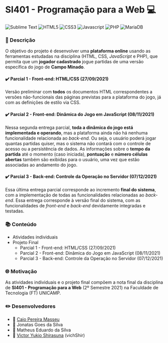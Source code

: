 # SI401 - Programação para a Web 💻
![Sublime Text](https://img.shields.io/badge/sublime_text-%23575757.svg?&style=for-the-badge&logo=sublime-text&logoColor=important) ![HTML5](https://img.shields.io/badge/HTML5-E34F26?style=for-the-badge&logo=html5&logoColor=white) ![CSS3](https://img.shields.io/badge/CSS3-1572B6?style=for-the-badge&logo=css3&logoColor=white) ![Javascript](https://img.shields.io/badge/JavaScript-323330?style=for-the-badge&logo=javascript&logoColor=F7DF1E) ![PHP](https://img.shields.io/badge/PHP-777BB4?style=for-the-badge&logo=php&logoColor=white) ![MariaDB](https://img.shields.io/badge/MariaDB-003545?style=for-the-badge&logo=mariadb&logoColor=white)
### 📃 Descrição
O objetivo do projeto é desenvolver uma **plataforma online** usando as ferramentas estudadas na disciplina (HTML, CSS, _JavaScript_ e PHP),  que permita que um **jogador cadastrado** jogue partidas de uma versão específica do jogo de **Campo Minado**.

#### ✔️ Parcial 1 - Front-end: HTML/CSS (27/09/2021)
Versão preliminar com **todos** os documentos HTML correspondentes a versões não-funcionais das páginas previstas para a plataforma do jogo, já com as definições de estilo via CSS.

#### ✔️ Parcial 2 - Front-end: Dinâmica do Jogo em JavaScript (08/11/2021)

Nessa segunda entrega parcial, **toda a dinâmica do jogo está implementada e operando**, mas a plataforma ainda não há nenhuma funcionalidade relacionada ao *back-end.* Ou seja, o usuário poderá jogar quantas partidas quiser, mas o sistema não contará com o controle de acesso ou a persistência de dados. As informações sobre o **tempo da partida** até o momento (caso iniciada), **pontuação** e **número células abertas** também são exibidas para o usuário, uma vez que estão associadas ao andamento do jogo.

#### ✔️ Parcial 3 - Back-end: Controle da Operação no Servidor (07/12/2021)

Essa última entrega parcial corresponde ao incremento **final do sistema**, com a implementação de todas as funcionalidades relacionadas ao *back-end*. Essa entrega corresponde à versão final do sistema, com as funcionalidades de *front-end* e *back-end* devidamente integradas e testadas.

### 📚 Conteúdo
- Atividades individuais
- Projeto Final
  - Parcial 1 - Front-end: HTML/CSS (27/09/2021)
  - Parcial 2 - Front-end: Dinâmica do Jogo em JavaScript (08/11/2021)
  - Parcial 3 - Back-end: Controle da Operação no Servidor (07/12/2021)

### 🌐 Motivação
As atividades individuais e o projeto final compõem a nota final da disciplina de **SI401 - Programação para a Web** (2º Semestre 2021) na Faculdade de Tecnologia (FT) UNICAMP.

### ✏️ Desenvolvedores
- 👦 [Caio Pereira Masseu](https://github.com/caiomasseu)
- 👦 Jonatas Goes da Silva
- 👦 Matheus Eduardo da Silva
- 👦 [Victor Yukio Shirasuna](https://github.com/vichShir) (vichShir)